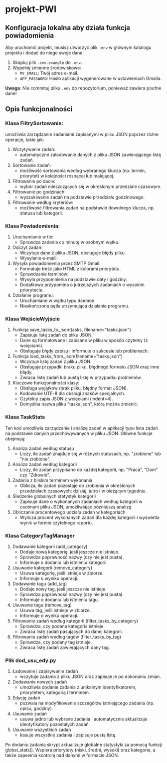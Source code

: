 # projekt-PWI



## Konfiguracja lokalna aby działa funkcja powiadomienia

Aby uruchomić projekt, musisz utworzyć plik `.env` w głównym katalogu projektu i dodać do niego swoje dane:

1. Skopiuj plik `.env.example` do `.env`.
2. Wypełnij zmienne środowiskowe:
   - `MY_EMAIL`: Twój adres e-mail.
   - `APP_PASSWORD`: Hasło aplikacji wygenerowane w ustawieniach Gmaila.

**Uwaga**: Nie commituj pliku `.env` do repozytorium, ponieważ zawiera poufne dane!

## Opis funkcjonalności
### Klasa FiltrySortowanie:
umożliwia zarządzanie zadaniami zapisanymi w pliku JSON poprzez różne operacje, takie jak:
1. Wczytywanie zadań:
   - automatyczne załadowanie danych z pliku JSON zawierającego listę zadań.
2. Sortowanie zadań:
   - możliwość sortowania według wybranego klucza (np. termin, priorytet) w kolejności rosnącej lub malejącej.
3. Filtrowanie po dacie:
   - wybór zadań mieszczących się w określonym przedziale czasowym.
4. Filtrowanie po godzinach:
   - wyszukiwanie zadań na podstawie przedziału godzinowego.
5. Filtrowanie według kryteriów:
    - możliwość filtrowania zadań na podstawie dowolnego klucza, np. statusu lub kategorii.
### Klasa Powiadomienia:
1. Uruchamianie w tle:
   - Sprawdza zadania co minutę w osobnym wątku.
2. Odczyt zadań:
   - Wczytuje dane z pliku JSON, obsługuje błędy pliku.
   - Wysyłanie e-maili:
3. Wysyła powiadomienia przez SMTP Gmail.
   - Formatuje treść jako HTML z kolorami priorytetu.
   - Sprawdzanie terminów:
   - Wysyła przypomnienia na podstawie daty i godziny.
   - Dodatkowo przypomina o jutrzejszych zadaniach o wysokim priorytecie.
4. Działanie programu:
   - Uruchamiane w wątku typu daemon.
   - Nieskończona pętla utrzymująca działanie programu.
### Klasa WejścieWyjście
1. Funkcja save_tasks_to_json(tasks, filename="tasks.json")
   - Zapisuje listę zadań do pliku JSON.
   - Dane są formatowane i zapisane w pliku w sposób czytelny (z wcięciami).
   - Obsługuje błędy zapisu i informuje o sukcesie lub problemach.
2. Funkcja load_tasks_from_json(filename="tasks.json")
   - Wczytuje listę zadań z pliku JSON.
   - Obsługuje przypadki braku pliku, błędnego formatu JSON oraz inne błędy.
   - Zwraca listę zadań lub pustą listę w przypadku problemów.
3. Kluczowe funkcjonalności klasy:
   - Obsługa wyjątków (brak pliku, błędny format JSON).
   - Kodowanie UTF-8 dla obsługi znaków specjalnych.
   - Czytelny zapis JSON z wcięciami (indent=4).
   - Domyślna nazwa pliku "tasks.json", którą można zmienić.
### Klasa TaskStats
Ten kod umożliwia zarządzanie i analizę zadań w aplikacji typu lista zadań na podstawie danych przechowywanych w pliku JSON. Główne funkcje obejmują:

1. Analiza zadań według statusu
   - Liczy, ile zadań znajduje się w różnych statusach, np. "zrobione" lub "nie zrobione".
2. Analiza zadań według kategorii
   - Liczy, ile zadań przypisano do każdej kategorii, np. "Praca", "Dom" czy "Zdrowie".
3. Zadania z bliskim terminem wykonania
   - Oblicza, ile zadań pozostaje do zrobienia w określonych przedziałach czasowych: dzisiaj, jutro i w bieżącym tygodniu.
4. Śledzenie globalnych statystyk kategorii
   - Zapisuje dane o wykonanych zadaniach według kategorii w osobnym pliku JSON, umożliwiając późniejszą analizę.
5. Obliczanie procentowego udziału zadań w kategoriach
   - Wylicza procent wykonanych zadań dla każdej kategorii i wyświetla wynik w formie czytelnego raportu.
### Klasa CategoryTagManager
1. Dodawanie kategorii (add_category)
   - Dodaje nową kategorię, jeśli jeszcze nie istnieje.
   - Sprawdza poprawność nazwy (czy nie jest pusta).
   - Informuje o dodaniu lub istnieniu kategorii.
2. Usuwanie kategorii (remove_category)
   - Usuwa kategorię, jeśli istnieje w zbiorze.
   - Informuje o wyniku operacji.
3. Dodawanie tagu (add_tag)
   - Dodaje nowy tag, jeśli jeszcze nie istnieje.
   - Sprawdza poprawność nazwy (czy nie jest pusta).
   - Informuje o dodaniu lub istnieniu tagu.
4. Usuwanie tagu (remove_tag)
   - Usuwa tag, jeśli istnieje w zbiorze.
   - Informuje o wyniku operacji.
5. Filtrowanie zadań według kategorii (filter_tasks_by_category)
   - Sprawdza, czy podana kategoria istnieje.
   - Zwraca listę zadań pasujących do danej kategorii.
6. Filtrowanie zadań według tagów (filter_tasks_by_tag)
   - Sprawdza, czy podany tag istnieje.
   - Zwraca listę zadań zawierających dany tag.

### Plik dod_usu_edy.py
1. Ładowanie i zapisywanie zadań
   - wczytuje zadania z pliku JSON oraz zapisuje je po dokonaniu zmian.
2. Dodawanie nowych zadań
   - umożliwia dodanie zadania z unikalnym identyfikatorem, priorytetem, kategorią i terminem.
3. Edycję zadań
   - pozwala na modyfikowanie szczegółów istniejącego zadania (np. opisu, godziny).
4. Usuwanie zadań
   - usuwa jedno lub wybrane zadania i automatycznie aktualizuje identyfikatory pozostałych zadań.
5. Usuwanie wszystkich zadań
   - kasuje wszystkie zadania i zapisuje pustą listę.

Po dodaniu zadania skrypt aktualizuje globalne statystyki za pomocą funkcji global_stats().
Wspiera priorytety (niski, średni, wysoki) oraz kategorie, a także zapewnia kontrolę nad danymi w formacie JSON.
